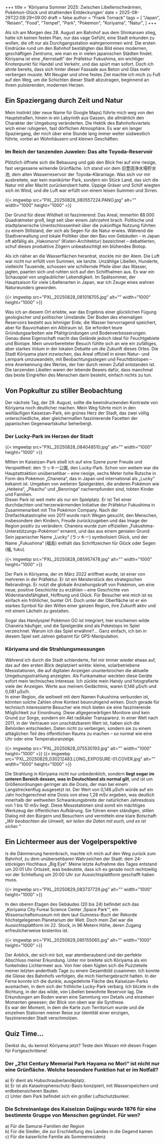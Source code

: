 +++
title = 'Kōriyama Sommer 2025: Zwischen Libellenschwärmen, Pokémon-Glück und strahlenden Entdeckungen'
date = 2025-08-29T22:08:29+09:00
draft = false
author = "Frank Tornack"
tags = [
    "Japan",
    "Reisen",
    "Food",
    "Tempel",
    "Park",
    "Pokemon",
    "Koriyama",
    "Natur",
]
+++

Als ich am Morgen des 28. August am Bahnhof aus dem Shinkansen stieg, hatte ich keinen festen Plan, nur das vage Gefühl, eine Stadt erkunden zu wollen, die oft nur als Durchgangsstation wahrgenommen wird. Die ersten Eindrücke rund um den Bahnhof bestätigten das Bild eines modernen, geschäftigen Zentrums, wie man es in vielen japanischen Städten findet. Kōriyama ist eine „Kernstadt“ der Präfektur Fukushima, ein wichtiger Knotenpunkt für Handel und Verkehr, und das spürt man sofort. Doch ich ahnte bereits, dass sich hinter dieser Fassade aus Beton und Glas mehr verbergen musste. Mit Neugier und ohne festes Ziel machte ich mich zu Fuß auf den Weg, um die Schichten dieser Stadt abzutragen, beginnend an ihrem pulsierenden, modernen Herzen.

## Ein Spaziergang durch Zeit und Natur
Mein Instinkt (der neue Name für Google Maps) führte mich weg von den Hauptstraßen, hinein in ein Labyrinth aus Gassen, die allmählich den Charakter der Umgebung veränderten. Die Hektik des Bahnhofsviertels wich einer ruhigeren, fast dörflichen Atmosphäre. Es war ein langer Spaziergang, der mich über eine Stunde lang immer weiter südwestlich führte, vorbei an Wohnhäusern und kleinen Geschäften.

### Im Reich der tanzenden Juwelen: Das alte Toyoda-Reservoir
Plötzlich öffnete sich die Bebauung und gab den Blick frei auf eine riesige, fast vergessene wirkende Grünfläche. Ich stand vor dem 旧豊田浄水場貯水池, dem alten Wasserreservoir der Toyoda-Kläranlage. Was sich vor mir ausbreitete, war kein manikürter Park, sondern ein Stück Land, das sich die Natur mit aller Macht zurückerobert hatte. Üppige Gräser und Schilf wiegten sich im Wind, und die Luft war erfüllt von einem leisen Summen und Sirren.

{{< imgwebp src="PXL_20250828_080557224.PANO.jpg" alt="" width="1000" height="1000" >}}

Der Grund für diese Wildheit ist faszinierend: Das Areal, immerhin 88.000 Quadratmeter groß, liegt seit über einem Jahrzehnt brach. Politische und stadtplanerische Unentschlossenheit über die zukünftige Nutzung führten zu einem Stillstand, der sich als Segen für die Natur erwies. Während die Stadtverwaltung und lokale Politiker über den Bau von Gebäuden – in Japan oft abfällig als „Hakomono“ (Kisten-Architektur) bezeichnet – debattierten, schuf dieses produktive Zögern unbeabsichtigt ein blühendes Biotop.

Als ich näher an die Wasserflächen herantrat, stockte mir der Atem. Die Luft war nicht nur erfüllt vom Summen, sie tanzte. Unzählige Libellen, Hunderte, vielleicht Tausende, schossen wie schillernde Pfeile über das Wasser, jagten, paarten sich und ruhten sich auf den Schilfhalmen aus. Es war ein Schauspiel von unglaublicher Lebendigkeit. Im Spätsommer, der Hauptsaison für viele Libellenarten in Japan, war ich Zeuge eines wahren Naturwunders geworden.

{{< imgwebp src="PXL_20250828_081018705.jpg" alt="" width="1000" height="1000" >}}

Was ich an diesem Ort erlebte, war das Ergebnis einer glücklichen Fügung geologischer und politischer Umstände. Der Boden des ehemaligen Reservoirs besteht aus lehmiger Erde, die Wasser hervorragend speichert, aber für Bauvorhaben ein Albtraum ist. Sie erfordert teure Gründungsarbeiten wie Pfahlgründungen und Bodenverbesserungen. Genau diese Eigenschaft macht das Gelände jedoch ideal für Feuchtgebiete und Biotope. Mein unvorbereiteter Besuch fühlte sich an wie ein zufälliges, aber starkes Votum in der lokalen Debatte um die Zukunft dieses Ortes. Die Stadt Kōriyama plant inzwischen, das Areal offiziell in einen Natur- und Lernpark umzuwandeln, mit Beobachtungsstegen und Feuchtbiotopen – eine Anerkennung des Wertes, der hier durch reinen Zufall entstanden ist. Die tanzenden Libellen waren der lebende Beweis dafür, dass manchmal das beste Eingreifen des Menschen darin besteht, einfach nichts zu tun.

## Von Popkultur zu stiller Beobachtung
Der nächste Tag, der 29. August, sollte die beeindruckenden Kontraste von Kōriyama noch deutlicher machen. Mein Weg führte mich in den weitläufigen Kaiseizan-Park, ein grünes Herz der Stadt, das zwei völlig unterschiedliche, aber gleichermaßen faszinierende Facetten der japanischen Gegenwartskultur beherbergt.

### Der Lucky-Park im Herzen der Stadt

{{< imgwebp src="PXL_20250828_084048510.jpg" alt="" width="1000" height="1000" >}}

Mitten im Kaiseizan-Park stieß ich auf eine Szene purer Freude und Verspieltheit: den ラッキー公園, den Lucky-Park. Schon von weitem war die Hauptattraktion unübersehbar – eine riesige, sechs Meter hohe Rutsche in Form des Pokémon „Chaneira“, das in Japan und international als „Lucky“ bekannt ist. Umgeben von weiteren Spielgeräten, die anderen Pokémon wie „Heiteira“, „Pikachu“ und „Beroringa“ nachempfunden sind, tobten Kinder und Familien.  
Dieser Park ist weit mehr als nur ein Spielplatz. Er ist Teil einer durchdachten und herzerwärmenden Initiative der Präfektur Fukushima in Zusammenarbeit mit The Pokémon Company. Nach der Dreifachkatastrophe von 2011 wurde nach Wegen gesucht, den Menschen, insbesondere den Kindern, Freude zurückzugeben und das Image der Region positiv zu verändern. Chaneira wurde zum offiziellen „Fukushima-Unterstützungs-Pokémon“ ernannt, und das aus einem genialen Grund: Sein japanischer Name „Lucky“ (ラッキー) symbolisiert Glück, und der Name „Fukushima“ (福島) enthält das Schriftzeichen für Glück oder Segen (福, fuku).

{{< imgwebp src="PXL_20250828_085957478.jpg" alt="" width="1000" height="1000" >}}

Der Park in Kōriyama, der im März 2022 eröffnet wurde, ist einer von mehreren in der Präfektur. Er ist ein Meisterstück des strategischen Rebrandings. Er nutzt die globale Anziehungskraft von Pokémon, um eine neue, positive Geschichte zu erzählen – eine Geschichte von Widerstandsfähigkeit, Hoffnung und Glück. Für Besucher wie mich ist es einfach ein fröhlicher, bunter Ort. Doch unter der Oberfläche ist er ein starkes Symbol für den Willen einer ganzen Region, ihre Zukunft aktiv und mit einem Lächeln zu gestalten.

Sogar das Handyspiel Pokémon GO ist integriert; hier erscheinen wilde Chaneira häufiger, und die Spielgeräte sind als Pokéstops im Spiel verzeichnet. Warum ich das Spiel erwähne?... Ganz einfach, ich bin in diesem Spiel seit Jahren gebannt für GPS-Manipulation.

### Kōriyama und die Strahlungsmessungen
Während ich durch die Stadt schlenderte, fiel mir immer wieder etwas auf, das auf den ersten Blick deplatziert wirkte: kleine, solarbetriebene Messstationen, die auf digitalen Anzeigen ununterbrochen die aktuelle Umgebungsstrahlung anzeigten. Als Funkamateur weckten diese Geräte sofort mein technisches Interesse. Ich zückte mein Handy und fotografierte viele der Anzeigen. Werte aus meinem Gedächtnis, waren 0,146 µSv/h und 0,081 µSv/h.  
In einer Region, die weltweit mit dem Namen Fukushima verbunden ist, könnten solche Zahlen ohne Kontext beunruhigend wirken. Doch gerade für technisch interessierte Besucher wie mich bieten sie eine faszinierende Möglichkeit zur Einordnung. Diese allgegenwärtigen Monitore sind kein Grund zur Sorge, sondern ein Akt radikaler Transparenz. In einer Welt nach 2011, in der Vertrauen von unschätzbarem Wert ist, haben sich die Behörden entschieden, Daten nicht zu verbergen, sondern sie zu einem alltäglichen Teil des öffentlichen Raums zu machen – so normal wie eine Uhr oder eine Temperaturanzeige.

{{< imgwebp src="PXL_20250828_075530193.jpg" alt="" width="1000" height="1000" >}}
{{< imgwebp src="PXL_20250829_030212483.LONG_EXPOSURE-01.COVER.jpg" alt="" width="1000" height="1000" >}}

Die Strahlung in Kōriyama nicht nur unbedenklich, sondern **liegt sogar im unteren Bereich dessen, was in Deutschland als normal gilt**, und ist um Größenordnungen geringer als die Dosis, der man bei einem Langstreckenflug ausgesetzt ist. Der Wert von 0,146 µSv/h würde auf ein Jahr hochgerechnet eine Dosis von etwa 1,28 mSv ergeben, was deutlich innerhalb der weltweiten Schwankungsbreite der natürlichen Jahresdosis von 1 bis 10 mSv liegt. Diese Messstationen sind somit ein mächtiges Werkzeug der öffentlichen Aufklärung. Sie führen einen ständigen, stillen Dialog mit den Bürgern und Besuchern und vermitteln eine klare Botschaft: *„Wir beobachten die Umwelt, wir teilen die Daten mit euch, und es ist sicher.“*

## Ein Lichtermeer aus der Vogelperspektive
ls die Dämmerung hereinbrach, machte ich mich auf den Weg zurück zum Bahnhof, zu dem unübersehbaren Wahrzeichen der Stadt: dem 24-stöckigen Hochhaus „Big Eye“. Meine letzte Aufnahme des Tages entstand um 20:01 Uhr Ortszeit, was bedeutete, dass ich es gerade noch rechtzeitig vor der Schließung um 20:00 Uhr zur Aussichtsplattform geschafft haben muss.

{{< imgwebp src="PXL_20250829_083737729.jpg" alt="" width="1000" height="1000" >}}

In den oberen Etagen des Gebäudes (20 bis 24) befindet sich das „Koriyama City Fureai Science Center ‚Space Park‘“, ein Wissenschaftsmuseum mit dem laut Guinness-Buch der Rekorde höchstgelegenen Planetarium der Welt. Doch mein Ziel war die Aussichtsplattform im 22. Stock, in 96 Metern Höhe, deren Zugang erfreulicherweise kostenlos ist.

{{< imgwebp src="PXL_20250829_085155065.jpg" alt="" width="1000" height="1000" >}}

Der Anblick, der sich mir bot, war atemberaubend und der perfekte Abschluss meiner Erkundung. Unter mir breitete sich Kōriyama als ein funkelndes Lichtermeer aus. Von hier oben fügten sich die Puzzleteile meiner letzten anderthalb Tage zu einem Gesamtbild zusammen. Ich konnte die Gleise des Bahnhofs verfolgen, die mich hierhergebracht hatten. In der Ferne konnte ich die dunkle, ausgedehnte Fläche des Kaiseizan-Parks ausmachen, in dem sich der fröhliche Lucky-Park verbarg. Ich blickte in die Richtung, in der das wilde, von Libellen bewohnte Reservoir lag. Die Erkundungen am Boden waren eine Sammlung von Details und einzelnen Momenten gewesen; der Blick von oben war die Synthese.  
Es war der Moment, in dem die Karte zum Territorium wurde und die einzelnen Stationen meiner Reise zur Identität einer einzigen, faszinierenden Stadt verschmolzen.

## Quiz Time...
Denkst du, du kennst Kōriyama jetzt? Teste dein Wissen mit diesen Fragen für Fortgeschrittene!

### Der „21st Century Memorial Park Hayama no Mori“ ist nicht nur eine Grünfläche. Welche besondere Funktion hat er im Notfall?
a) Er dient als Hubschrauberlandeplatz.  
b) Er ist als Katastrophenschutz-Basis konzipiert, mit Wasserspeichern und erdbebensicheren Bauten.  
c) Unter dem Park befindet sich ein großer Luftschutzbunker.

### Die Schreinanlage des Kaiseizan Daijingu wurde 1876 für eine bestimmte Gruppe von Menschen gegründet. Für wen?
a) Für die Samurai-Familien der Region  
b) Für die Siedler, die zur Erschließung des Landes in die Gegend kamen  
c) Für die kaiserliche Familie als Sommerresidenz
